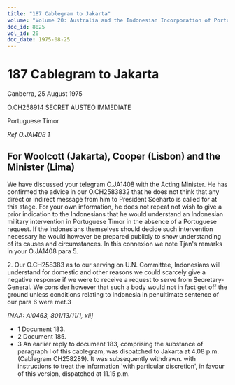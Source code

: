 ```yaml
---
title: "187 Cablegram to Jakarta"
volume: "Volume 20: Australia and the Indonesian Incorporation of Portuguese Timor, 1974-1976"
doc_id: 8025
vol_id: 20
doc_date: 1975-08-25
---
```


# 187 Cablegram to Jakarta

Canberra, 25 August 1975

O.CH258914 SECRET AUSTEO IMMEDIATE

Portuguese Timor

_Ref O.JAI408 1_

## For Woolcott (Jakarta), Cooper (Lisbon) and the Minister (Lima)

We have discussed your telegram O.JA1408 with the Acting Minister. He has confirmed the advice in our O.CH2583832 that he does not think that any direct or indirect message from him to President Soeharto is called for at this stage. For your own information, he does not repeat not wish to give a prior indication to the Indonesians that he would understand an Indonesian military intervention in Portuguese Timor in the absence of a Portuguese request. If the Indonesians themselves should decide such intervention necessary he would however be prepared publicly to show understanding of its causes and circumstances. In this connexion we note Tjan's remarks in your O.JA1408 para 5.

2\. Our O.CH258383 as to our serving on U.N. Committee, Indonesians will understand for domestic and other reasons we could scarcely give a negative response if we were to receive a request to serve from Secretary-General. We consider however that such a body would not in fact get off the ground unless conditions relating to Indonesia in penultimate sentence of our para 6 were met.3

_[NAA: Al0463, 801/13/11/1, xii]_

  * 1 Document 183. 
  * 2 Document 185. 
  * 3 An earlier reply to document 183, comprising the substance of paragraph I of this cablegram, was dispatched to Jakarta at 4.08 p.m. (Cablegram CH258289). It was subsequently withdrawn. with instructions to treat the information 'with particular discretion', in favour of this version, dispatched at 11.15 p.m. 


